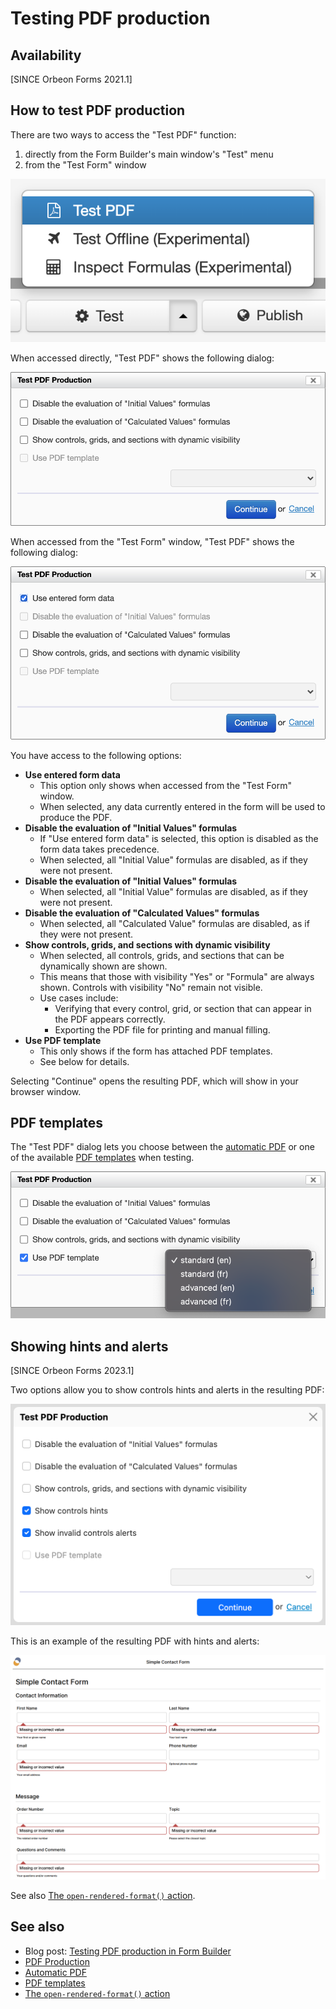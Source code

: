 # Testing PDF production

## Availability

[SINCE Orbeon Forms 2021.1]

## How to test PDF production

There are two ways to access the "Test PDF" function:

1. directly from the Form Builder's main window's "Test" menu 
2. from the "Test Form" window

![The "Test" menu](images/test-pdf-button.png)

When accessed directly, "Test PDF" shows the following dialog:

![The "Test PDF Production" dialog](images/test-pdf-no-data.png)

When accessed from the "Test Form" window, "Test PDF" shows the following dialog:

![The "Test PDF Production" dialog](images/test-pdf-use-data.png)

You have access to the following options: 

- __Use entered form data__
  - This option only shows when accessed from the "Test Form" window.
  - When selected, any data currently entered in the form will be used to produce the PDF.
- __Disable the evaluation of "Initial Values" formulas__
  - If "Use entered form data" is selected, this option is disabled as the form data takes precedence.
  - When selected, all "Initial Value" formulas are disabled, as if they were not present.
- __Disable the evaluation of "Initial Values" formulas__
  - When selected, all "Initial Value" formulas are disabled, as if they were not present.
- __Disable the evaluation of "Calculated Values" formulas__
  - When selected, all "Calculated Value" formulas are disabled, as if they were not present.
- __Show controls, grids, and sections with dynamic visibility__
  - When selected, all controls, grids, and sections that can be dynamically shown are shown.
  - This means that those with visibility "Yes" or "Formula" are always shown. Controls with visibility "No" remain not visible.
  - Use cases include:
    - Verifying that every control, grid, or section that can appear in the PDF appears correctly.
    - Exporting the PDF file for printing and manual filling.
- __Use PDF template__
  - This only shows if the form has attached PDF templates.
  - See below for details.

Selecting "Continue" opens the resulting PDF, which will show in your browser window.

## PDF templates

The "Test PDF" dialog lets you choose between the [automatic PDF](pdf-automatic.md) or one of the available [PDF templates](pdf-templates.md) when testing.

![Selecting a PDF template for PDF testing](images/test-pdf-use-pdf-template.png)

## Showing hints and alerts

[SINCE Orbeon Forms 2023.1]

Two options allow you to show controls hints and alerts in the resulting PDF:

![Options to show hints and alerts](images/test-pdf-hints-alerts.png)

This is an example of the resulting PDF with hints and alerts:

![PDF output with alerts and hints](images/test-pdf-hints-alerts-result.png)

See also [The `open-rendered-format()` action](/form-runner/advanced/buttons-and-processes/actions-form-runner.md#open-rendered-format).

## See also 

- Blog post: [Testing PDF production in Form Builder](https://blog.orbeon.com/2021/11/testing-pdf-production-in-form-builder.html)
- [PDF Production](pdf-production.md)
- [Automatic PDF](pdf-automatic.md)
- [PDF templates](pdf-templates.md)
- [The `open-rendered-format()` action](/form-runner/advanced/buttons-and-processes/actions-form-runner.md#open-rendered-format)

